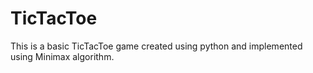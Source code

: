 # TicTacToe
This is a basic TicTacToe game created using python and implemented using Minimax algorithm.
